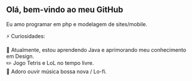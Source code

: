 <h2>Olá, bem-vindo ao meu GitHub</h2>

Eu amo programar em php e modelagem de sites/mobile.


⚡ Curiosidades:
<br/>

🌱 Atualmente, estou aprendendo Java e aprimorando meu conhecimento em Design.
<br/>
✏️ Jogo Tetris e LoL no tempo livre.
<br/>
🎵 Adoro ouvir música bossa nova / Lo-fi.
